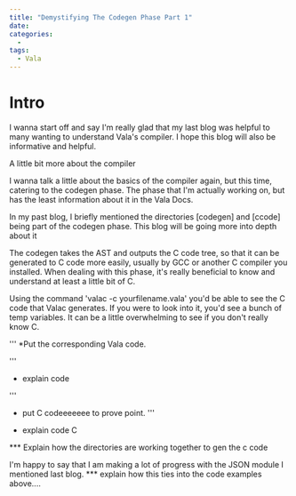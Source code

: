 ```yaml
---
title: "Demystifying The Codegen Phase Part 1"
date: 
categories:
  - 
tags:
  - Vala
---
```


# Intro

I wanna start off and say I'm really glad that my last blog was helpful to many wanting to understand Vala's compiler. I hope this blog will also be informative and helpful.

A little bit more about the compiler

I wanna talk a little about the basics of the compiler again, but this time, catering to the codegen phase. The phase that I'm actually working on, but has the least information about it in the Vala Docs.

In my past blog, I briefly mentioned the directories [codegen] and [ccode] being part of the codegen phase. This blog will be going more into depth about it  

The codegen takes the AST and outputs the C code tree, so that it can be generated to C code more easily, usually by GCC or another C compiler you installed. When dealing with this phase, it's really beneficial to know and understand at least a little bit of C.

Using the command 'valac -c yourfilename.vala' you'd be able to see the C code that Valac generates. If you were to look into it, you'd see a bunch of temp variables. It can be a little overwhelming to see if you don't really know C. 


'''
*Put the corresponding Vala code.

'''
* explain code

''' 
* put C codeeeeeee to prove point. 
'''

* explain code C

*** Explain how the directories are working together to gen the c code


I'm happy to say that I am making a lot of progress with the JSON module I mentioned last blog. *** explain how this ties into the code examples above....
